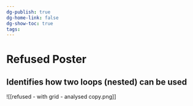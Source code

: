 ```yaml
---
dg-publish: true
dg-home-link: false
dg-show-toc: true
tags:
---
```

# Refused Poster

## Identifies how two loops (nested) can be used

![[refused - with grid - analysed copy.png]]